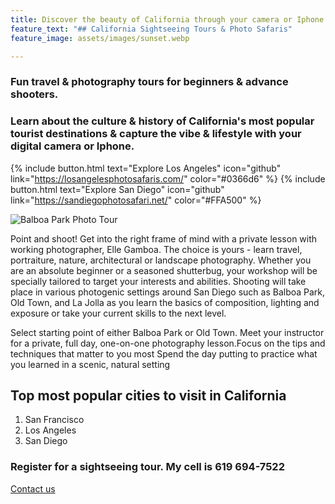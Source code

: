```yaml
---
title: Discover the beauty of California through your camera or Iphone
feature_text: "## California Sightseeing Tours & Photo Safaris"
feature_image: assets/images/sunset.webp

---
```

### Fun travel & photography tours for beginners & advance shooters. 

### Learn about the culture & history of California's most popular tourist destinations & capture the vibe & lifestyle with your digital camera or Iphone.

{% include button.html text="Explore Los Angeles" icon="github" link="https://losangelesphotosafaris.com/" color="#0366d6" %}
{% include button.html text="Explore San Diego" icon="github" link="https://sandiegophotosafari.net/" color="#FFA500" %}

![Balboa Park Photo Tour](https://americabyrailandbus.files.wordpress.com/2022/02/balboa-park-portrait-shoot-san-diego-.jpg)

Point and shoot! Get into the right frame of mind with a private lesson with working photographer, Elle Gamboa. The choice is yours - learn travel, portraiture, nature, architectural or landscape photography. Whether you are an absolute beginner or a seasoned shutterbug, your workshop will be specially tailored to target your interests and abilities. Shooting will take place in various photogenic settings around San Diego such as Balboa Park, Old Town, and La Jolla as you learn the basics of composition, lighting and exposure or take your current skills to the next level.

Select starting point of either Balboa Park or Old Town. Meet your instructor for a private, full day, one-on-one photography lesson.Focus on the tips and techniques that matter to you most Spend the day putting to practice what you learned in a scenic, natural setting

## Top most popular cities to visit in California

1. San Francisco
2. Los Angeles
3. San Diego

### Register for a sightseeing tour. My cell is 619 694-7522

[Contact us](mailto:mydigitalpicasso@yahoo.com)